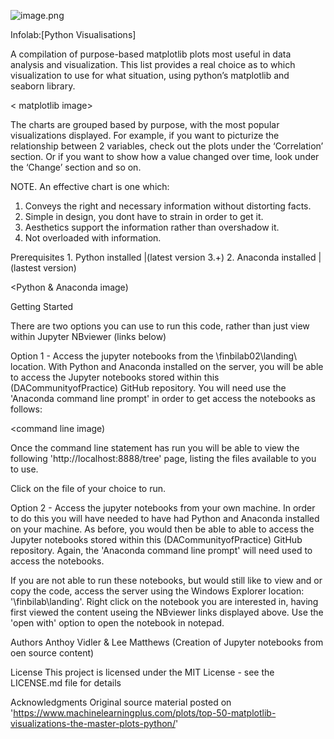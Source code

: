 ![image.png](attachment:image.png)

Infolab:[Python Visualisations]

A compilation of purpose-based matplotlib plots most useful in data analysis and visualization. This list provides a real choice as to which visualization to use for what situation, using python’s matplotlib and seaborn library.

< matplotlib image> <seaborn image>

The charts are grouped based by purpose, with the most popular visualizations displayed. For example, if you want to picturize the relationship between 2 variables, check out the plots under the ‘Correlation’ section. Or if you want to show how a value changed over time, look under the ‘Change’ section and so on.

<chart image>

NOTE. An effective chart is one which:

  1. Conveys the right and necessary information without distorting facts.
  2. Simple in design, you dont have to strain in order to get it.
  3. Aesthetics support the information rather than overshadow it. 
  4. Not overloaded with information.

Prerequisites
    1. Python installed |(latest version 3.+)
    2. Anaconda installed |(lastest version)
    
<Python & Anaconda image)
    
Getting Started

There are two options you can use to run this code, rather than just view within Jupyter NBviewer (links below)

<links>

Option 1 - Access the jupyter notebooks from the \\finbilab02\landing\ location. With Python and Anaconda installed on the server, you will be able to access the Jupyter notebooks stored within this (DACommunityofPractice) GitHub repository. You will need use the 'Anaconda command line prompt' in order to get access the notebooks as follows:

<command line image)

Once the command line statement has run you will be able to view the following 'http://localhost:8888/tree' page, listing the files available to you to use.

Click on the file of your choice to run.

Option 2 - Access the jupyter notebooks from your own machine. In order to do this you will have needed to have had Python and Anaconda installed on your machine. As before, you would then be able to able to access the Jupyter notebooks stored within this (DACommunityofPractice) GitHub repository. Again, the 'Anaconda command line prompt' will need used to access the notebooks.

If you are not able to run these notebooks, but would still like to view and or copy the code, access the server using the Windows Explorer location: '\\finbilab\landing\'. Right click on the notebook you are interested in, having first viewed the content useing the NBviewer links displayed above. Use the 'open with' option to open the notebook in notepad.

Authors
Anthoy Vidler & Lee Matthews (Creation of Jupyter notebooks from oen source content)

License
This project is licensed under the MIT License - see the LICENSE.md file for details

Acknowledgments
Original source material posted on 'https://www.machinelearningplus.com/plots/top-50-matplotlib-visualizations-the-master-plots-python/'

